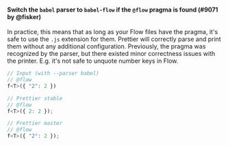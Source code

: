 #### Switch the `babel` parser to `babel-flow` if the `@flow` pragma is found (#9071 by @fisker)

In practice, this means that as long as your Flow files have the pragma, it's safe to use the `.js` extension for them. Prettier will correctly parse and print them without any additional configuration. Previously, the pragma was recognized by the parser, but there existed minor correctness issues with the printer. E.g. it's not safe to unquote number keys in Flow.

<!-- prettier-ignore -->
```jsx
// Input (with --parser babel)
// @flow
f<T>({ "2": 2 })

// Prettier stable
// @flow
f<T>({ 2: 2 });

// Prettier master
// @flow
f<T>({ "2": 2 });
```
